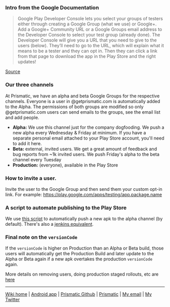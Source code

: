 ### Intro from the Google Documentation

> Google Play Developer Console lets you select your groups of testers either through creating a Google Group (what we use) or Google+. Add a Google+ Community URL or a Google Groups email address to the Developer Console to select your test group (already done). The Developer Console will give you a URL that you need to give to the users (below). They’ll need to go to the URL, which will explain what it means to be a tester and they can opt in. Then they can click a link from that page to download the app in the Play Store and the right updates!

[Source](https://support.google.com/googleplay/android-developer/answer/3131213)

### Our three channels
At Prismatic, we have an alpha and beta Google Groups for the respective channels.  Everyone is a user in @getprismatic.com is automatically added to the Alpha.  The permissions of both groups are modified so only @getprismatic.com users can send emails to the groups, see the email list and add people.

* **Alpha:** We use this channel just for the company dogfooding.  We push a new alpha every Wednesday & Friday at minimum. If you have a separate personal email attached to your Play Store account, you'll need to add it here.
* **Beta:** external, invited users. We get a great amount of feedback and bug reports from ~1k invited users.  We push Friday's alpha to the beta channel every Tuesday
* **Production:** (everyone), available in the Play Store

### How to invite a user.
Invite the user to the Google Group and then send them your custom opt-in link.  For example: https://play.google.com/apps/testing/app.package.name

### A script to automate publishing to the Play Store
We use [this script](https://github.com/googlesamples/android-play-publisher-api) to automatically push a new apk to the alpha channel (by default). There's also a [jenkins equivalent](https://wiki.jenkins-ci.org/display/JENKINS/Google+Play+Android+Publisher+Plugin).

### Final note on the `versionCode`
If the `versionCode` is higher on Production than an Alpha or Beta build, those users will automatically get the Production Build and later update to the Alpha or Beta again if a new apk overtakes the production `versionCode` again.

More details on removing users, doing production staged rollouts, etc are [here](https://support.google.com/googleplay/android-developer/answer/3131213?hl=en)

---
[Wiki home](https://github.com/nstevens/androidguide/) | [Android app](http://play.google.com/store/apps/details?id=com.Prismatic.android) | [Prismatic Github](http://github.com/Prismatic) | [Prismatic](http://getprismatic.com) | [My email](mailto:nick@eyesturnedskywards.com) | [My Twitter](http://twitter.com/njs)